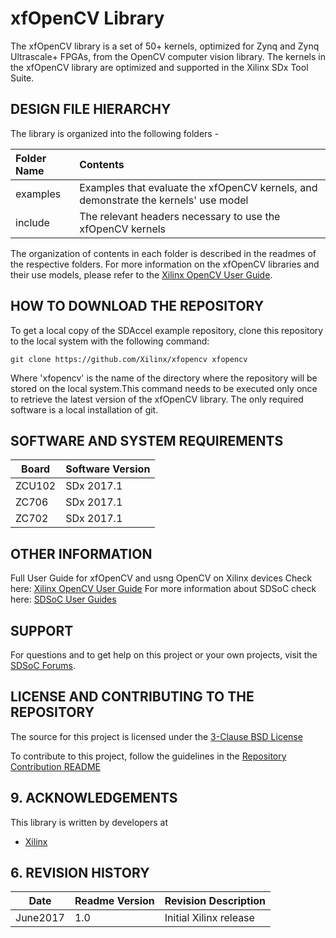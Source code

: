 xfOpenCV Library 
======================
The xfOpenCV library is a set of 50+ kernels, optimized for Zynq and Zynq Ultrascale+ FPGAs, from the OpenCV computer vision library. The kernels in the xfOpenCV library are optimized and supported in the Xilinx SDx Tool Suite. 

## DESIGN FILE HIERARCHY
The library is organized into the following folders - 

| Folder Name | Contents |
| :------------- | :------------- |
| examples | Examples that evaluate the xfOpenCV kernels, and demonstrate the kernels' use model |
| include | The relevant headers necessary to use the xfOpenCV kernels |

The organization of contents in each folder is described in the readmes of the respective folders.
For more information on the xfOpenCV libraries and their use models, please refer to the [Xilinx OpenCV User Guide][].

## HOW TO DOWNLOAD THE REPOSITORY
To get a local copy of the SDAccel example repository, clone this repository to the local system with the following command:
```
git clone https://github.com/Xilinx/xfopencv xfopencv
```
Where 'xfopencv' is the name of the directory where the repository will be stored on the local system.This command needs to be executed only once to retrieve the latest version of the xfOpenCV library. The only required software is a local installation of git.

## SOFTWARE AND SYSTEM REQUIREMENTS
Board | Software Version |
------|----------------- |
ZCU102 | SDx 2017.1 |
ZC706 | SDx 2017.1 |
ZC702 | SDx 2017.1 |

## OTHER INFORMATION
Full User Guide for xfOpenCV and usng OpenCV on Xilinx devices Check here: 
[Xilinx OpenCV User Guide][]
For more information about SDSoC check here:
[SDSoC User Guides][]

## SUPPORT
For questions and to get help on this project or your own projects, visit the [SDSoC Forums][].

## LICENSE AND CONTRIBUTING TO THE REPOSITORY
The source for this project is licensed under the [3-Clause BSD License][]

To contribute to this project, follow the guidelines in the [Repository Contribution README][]

## 9. ACKNOWLEDGEMENTS
This library is written by developers at
- [Xilinx](http://www.xilinx.com)

## 6. REVISION HISTORY

Date    | Readme Version | Revision Description
--------|----------------|-------------------------
June2017 | 1.0            | Initial Xilinx release



[SDSoC Forums]: https://forums.xilinx.com/t5/SDSoC-Development-Environment/bd-p/sdsoc
[SDSoC User Guides]: https://www.xilinx.com/support/documentation/sw_manuals/xilinx2017_1/ug1027-sdsoc-user-guide.pdf
[3-Clause BSD License]: LICENSE.txt
[Repository Contribution README]: CONTRIBUTING.md
[Xilinx OpenCV User Guide]: https://www.xilinx.com/support/documentation/sw_manuals/xilinx2017_1/ug1027-sdsoc-user-guide.pdf
